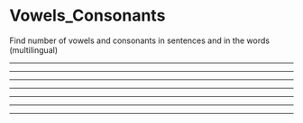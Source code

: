 # Vowels_Consonants
Find number of vowels and consonants in sentences and in the words (multilingual)

 ****** ******   *   
 *   ** *   **  **   
 *  * * *  * *   *   
 *  * * *  * *   *   
 * *  * * *  *   *   
 **   * **   *   *   
 ****** ******  ***  
